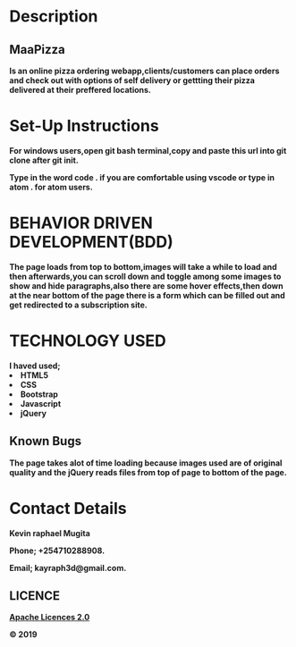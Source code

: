 <h1>Description</h1>
<h2><b>MaaPizza<b></h2>
<p>Is an online pizza ordering webapp,clients/customers can place orders and check out with options of self delivery or gettting their pizza delivered at their preffered locations.</p>
<h1>Set-Up Instructions</h1>
<p>For windows users,open git bash terminal,copy and paste this url  into git clone after git init.</p>
<p>Type in the word code . if you are comfortable using vscode or type in atom . for atom users.</p>
<h1>BEHAVIOR DRIVEN DEVELOPMENT(BDD)</h1>
<p>The page loads from top to bottom,images will take a while to load and then afterwards,you can scroll down and toggle among some images to show and hide paragraphs,also there are some hover effects,then down at the near bottom of the page there is a form which can be filled out and get redirected to a subscription site.</p>
<h1>TECHNOLOGY USED</h1>
I haved used;
<li>HTML5</li>
<li>CSS</li>
<li>Bootstrap</li>
<li>Javascript</li>
<li>jQuery</li>
<h2>Known Bugs</h2>
<p>The page takes alot of time loading because images used are of original quality and the jQuery reads files from top of page to bottom of the page.</p>
<h1>Contact Details</h1>
<p>Kevin raphael Mugita</p>
<p>Phone; +254710288908.</p>
<p>Email; kayraph3d@gmail.com.</p>
<h2>LICENCE</h2>
<p><a href="http://www.apache.org/licenses/">Apache Licences 2.0</a></p>

<p> &copy; 2019</p>
